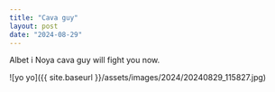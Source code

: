 ```yaml
---
title: "Cava guy"
layout: post
date: "2024-08-29"
---
```


Albet i Noya cava guy will fight you now.

![yo yo]({{ site.baseurl }}/assets/images/2024/20240829_115827.jpg)
